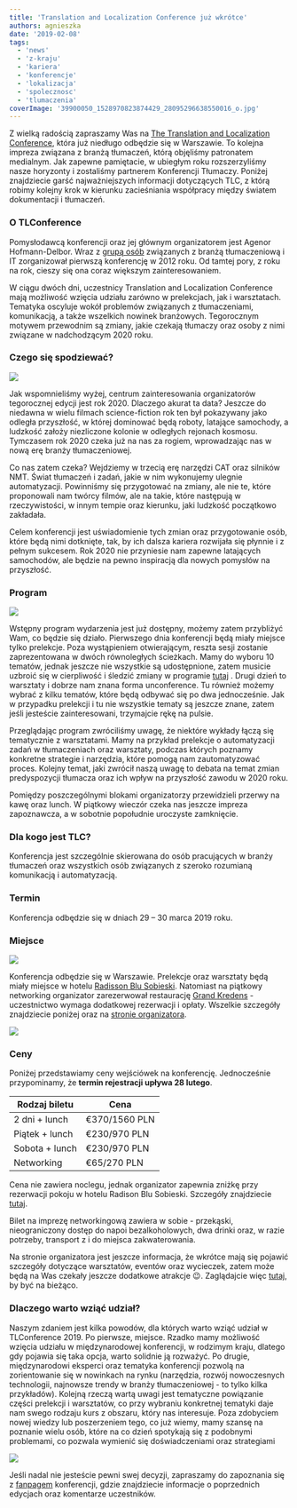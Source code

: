 ```yaml
---
title: 'Translation and Localization Conference już wkrótce'
authors: agnieszka
date: '2019-02-08'
tags:
  - 'news'
  - 'z-kraju'
  - 'kariera'
  - 'konferencje'
  - 'lokalizacja'
  - 'spolecznosc'
  - 'tlumaczenia'
coverImage: '39900050_1528970823874429_28095296638550016_o.jpg'
---
```


Z wielką radością zapraszamy Was na
[The Translation and Localization Conference](https://www.translation-conference.com/),
która już niedługo odbędzie się w Warszawie. To kolejna impreza związana z
branżą tłumaczeń, którą objęliśmy patronatem medialnym. Jak zapewne pamiętacie,
w ubiegłym roku rozszerzyliśmy nasze horyzonty i zostaliśmy partnerem
Konferencji Tłumaczy. Poniżej znajdziecie garść najważniejszych informacji
dotyczących TLC, z którą robimy kolejny krok w kierunku zacieśniania współpracy
między światem dokumentacji i tłumaczeń.

<!--truncate-->

### O TLConference

Pomysłodawcą konferencji oraz jej głównym organizatorem jest Agenor
Hofmann-Delbor. Wraz z
[grupą osób](https://www.translation-conference.com/tlc-team) związanych z
branżą tłumaczeniową i IT zorganizował pierwszą konferencję w 2012 roku. Od
tamtej pory, z roku na rok, cieszy się ona coraz większym zainteresowaniem.

W ciągu dwóch dni, uczestnicy Translation and Localization Conference mają
możliwość wzięcia udziału zarówno w prelekcjach, jak i warsztatach. Tematyka
oscyluje wokół problemów związanych z tłumaczeniami, komunikacją, a także
wszelkich nowinek branżowych. Tegorocznym motywem przewodnim są zmiany, jakie
czekają tłumaczy oraz osoby z nimi związane w nadchodzącym 2020 roku.

### Czego się spodziewać?

![](images/29744579_1359452354159611_1652082035658152568_o.jpg)

Jak wspomnieliśmy wyżej, centrum zainteresowania organizatorów tegorocznej
edycji jest rok 2020. Dlaczego akurat ta data? Jeszcze do niedawna w wielu
filmach science-fiction rok ten był pokazywany jako odległa przyszłość, w której
dominować będą roboty, latające samochody, a ludzkość założy niezliczone kolonie
w odległych rejonach kosmosu. Tymczasem rok 2020 czeka już na nas za rogiem,
wprowadzając nas w nową erę branży tłumaczeniowej.

Co nas zatem czeka? Wejdziemy w trzecią erę narzędzi CAT oraz silników NMT.
Świat tłumaczeń i zadań, jakie w nim wykonujemy ulegnie automatyzacji.
Powinniśmy się przygotować na zmiany, ale nie te, które proponowali nam twórcy
filmów, ale na takie, które następują w rzeczywistości, w innym tempie oraz
kierunku, jaki ludzkość początkowo zakładała.

Celem konferencji jest uświadomienie tych zmian oraz przygotowanie osób, które
będą nimi dotknięte, tak, by ich dalsza kariera rozwijała się płynnie i z pełnym
sukcesem. Rok 2020 nie przyniesie nam zapewne latających samochodów, ale będzie
na pewno inspiracją dla nowych pomysłów na przyszłość.

### Program

![](images/ScreenShot2017-08-14at10.18.53.png.jpg)

Wstępny program wydarzenia jest już dostępny, możemy zatem przybliżyć Wam, co
będzie się działo. Pierwszego dnia konferencji będą miały miejsce tylko
prelekcje. Poza wystąpieniem otwierającym, reszta sesji zostanie zaprezentowana
w dwóch równoległych ścieżkach. Mamy do wyboru 10 tematów, jednak jeszcze nie
wszystkie są udostępnione, zatem musicie uzbroić się w cierpliwość i śledzić
zmiany w programie [tutaj](https://www.translation-conference.com/schedule) .
Drugi dzień to warsztaty i dobrze nam znana forma unconference. Tu również
możemy wybrać z kilku tematów, które będą odbywać się po dwa jednocześnie. Jak w
przypadku prelekcji i tu nie wszystkie tematy są jeszcze znane, zatem jeśli
jesteście zainteresowani, trzymajcie rękę na pulsie.

Przeglądając program zwróciliśmy uwagę, że niektóre wykłady łączą się
tematycznie z warsztatami. Mamy na przykład prelekcje o automatyzacji zadań w
tłumaczeniach oraz warsztaty, podczas których poznamy konkretne strategie i
narzędzia, które pomogą nam zautomatyzować proces. Kolejny temat, jaki zwrócił
naszą uwagę to debata na temat zmian predyspozycji tłumacza oraz ich wpływ na
przyszłość zawodu w 2020 roku.

Pomiędzy poszczególnymi blokami organizatorzy przewidzieli przerwy na kawę oraz
lunch. W piątkowy wieczór czeka nas jeszcze impreza zapoznawcza, a w sobotnie
popołudnie uroczyste zamknięcie.

### Dla kogo jest TLC?

Konferencja jest szczególnie skierowana do osób pracujących w branży tłumaczeń
oraz wszystkich osób związanych z szeroko rozumianą komunikacją i automatyzacją.

### Termin

Konferencja odbędzie się w dniach 29 – 30 marca 2019 roku.

### Miejsce

![](images/hotel_exterior.jpg)

Konferencja odbędzie się w Warszawie. Prelekcje oraz warsztaty będą miały
miejsce w hotelu
[Radisson Blu Sobieski](https://www.radissonblu.com/pl/sobieski-warsaw).
Natomiast na piątkowy networking organizator zarezerwował restaurację
[Grand Kredens](http://www.kredens.com.pl/) - uczestnictwo wymaga dodatkowej
rezerwacji i opłaty. Wszelkie szczegóły znajdziecie poniżej oraz na
[stronie organizatora](https://www.translation-conference.com/venue).

![](images/4.jpg)

### Ceny

Poniżej przedstawiamy ceny wejściówek na konferencję. Jednocześnie przypominamy,
że **termin rejestracji upływa 28 lutego**.

| Rodzaj biletu  | Cena          |
| -------------- | ------------- |
| 2 dni + lunch  | €370/1560 PLN |
| Piątek + lunch | €230/970 PLN  |
| Sobota + lunch | €230/970 PLN  |
| Networking     | €65/270 PLN   |

Cena nie zawiera noclegu, jednak organizator zapewnia zniżkę przy rezerwacji
pokoju w hotelu Radison Blu Sobieski. Szczegóły znajdziecie
[tutaj](https://www.translation-conference.com/venue).

Bilet na imprezę networkingową zawiera w sobie - przekąski, nieograniczony
dostęp do napoi bezalkoholowych, dwa drinki oraz, w razie potrzeby, transport z
i do miejsca zakwaterowania.

Na stronie organizatora jest jeszcze informacja, że wkrótce mają się pojawić
szczegóły dotyczące warsztatów, eventów oraz wycieczek, zatem może będą na Was
czekały jeszcze dodatkowe atrakcje 😉. Zaglądajcie więc
[tutaj](https://www.translation-conference.com/buy-tickets), by być na bieżąco.

### Dlaczego warto wziąć udział?

Naszym zdaniem jest kilka powodów, dla których warto wziąć udział w
TLConference 2019. Po pierwsze, miejsce. Rzadko mamy możliwość wzięcia udziału w
międzynarodowej konferencji, w rodzimym kraju, dlatego gdy pojawia się taka
opcja, warto solidnie ją rozważyć. Po drugie, międzynarodowi eksperci oraz
tematyka konferencji pozwolą na zorientowanie się w nowinkach na rynku
(narzędzia, rozwój nowoczesnych technologii, najnowsze trendy w branży
tłumaczeniowej - to tylko kilka przykładów). Kolejną rzeczą wartą uwagi jest
tematyczne powiązanie części prelekcji i warsztatów, co przy wybraniu konkretnej
tematyki daje nam swego rodzaju kurs z obszaru, który nas interesuje. Poza
zdobyciem nowej wiedzy lub poszerzeniem tego, co już wiemy, mamy szansę na
poznanie wielu osób, które na co dzień spotykają się z podobnymi problemami, co
pozwala wymienić się doświadczeniami oraz strategiami

![](images/ScreenShot2017-08-14at10.30.16.png.jpg)

Jeśli nadal nie jesteście pewni swej decyzji, zapraszamy do zapoznania się z
[fanpagem](https://www.facebook.com/TheTranslationConference/) konferencji,
gdzie znajdziecie informacje o poprzednich edycjach oraz komentarze uczestników.
